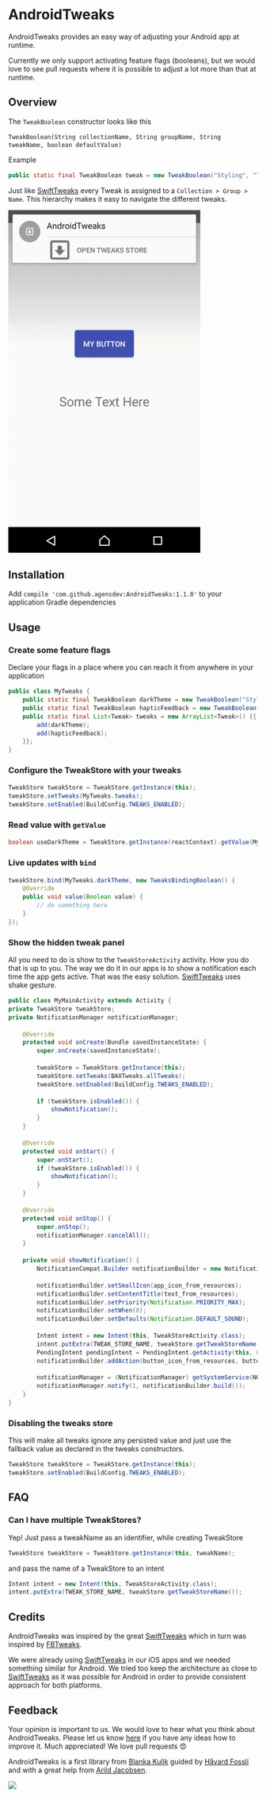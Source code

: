AndroidTweaks
=============

AndroidTweaks provides an easy way of adjusting your Android app at runtime.

Currently we only support activating feature flags (booleans), but we would love to see pull requests where it is possible to adjust a lot more than that at runtime. 

## Overview

The `TweakBoolean` constructor looks like this
```
TweakBoolean(String collectionName, String groupName, String tweakName, boolean defaultValue)
```

Example
```java
public static final TweakBoolean tweak = new TweakBoolean("Styling", "Theme", "Dark", false);
```

Just like [SwiftTweaks](https://github.com/Khan/SwiftTweaks) every Tweak is assigned to a `Collection > Group > Name`. This hierarchy makes it easy to navigate the different tweaks. 

![sample app animation](sample_images.gif)


## Installation

Add `compile 'com.github.agensdev:AndroidTweaks:1.1.0'` to your application Gradle dependencies


## Usage

### Create some feature flags

Declare your flags in a place where you can reach it from anywhere in your application
```java
public class MyTweaks {
    public static final TweakBoolean darkTheme = new TweakBoolean("Styling", "Theme", "Dark", false);
    public static final TweakBoolean hapticFeedback = new TweakBoolean("Feedback", "Vibration", "useHapticFeedback", true);
    public static final List<Tweak> tweaks = new ArrayList<Tweak>() {{
        add(darkTheme);
        add(hapticFeedback);
    }};
}
```

### Configure the TweakStore with your tweaks

```java
TweakStore tweakStore = TweakStore.getInstance(this);
tweakStore.setTweaks(MyTweaks.tweaks);
tweakStore.setEnabled(BuildConfig.TWEAKS_ENABLED);
```

### Read value with `getValue`
```java
boolean useDarkTheme = TweakStore.getInstance(reactContext).getValue(MyTweaks.darkTheme)
```

### Live updates with `bind`

```java
tweakStore.bind(MyTweaks.darkTheme, new TweaksBindingBoolean() {
    @Override
    public void value(Boolean value) {
        // do something here
    }
});
```

### Show the hidden tweak panel

All you need to do is show to the `TweakStoreActivity` activity. How you do that is up to you. The way we do it in our apps is to show a notification each time the app gets active. That was the easy solution. [SwiftTweaks](https://github.com/Khan/SwiftTweaks) uses shake gesture. 

```java
public class MyMainActivity extends Activity {
private TweakStore tweakStore;
private NotificationManager notificationManager;

    @Override
    protected void onCreate(Bundle savedInstanceState) {
        super.onCreate(savedInstanceState);
    
        tweakStore = TweakStore.getInstance(this);
        tweakStore.setTweaks(BAXTweaks.allTweaks);
        tweakStore.setEnabled(BuildConfig.TWEAKS_ENABLED);
    
        if (tweakStore.isEnabled()) {
            showNotification();
        }
    }
    
    @Override
    protected void onStart() {
        super.onStart();
        if (tweakStore.isEnabled()) {
            showNotification();
        }
    }
    
    @Override
    protected void onStop() {
        super.onStop();
        notificationManager.cancelAll();
    }
    
    private void showNotification() {
        NotificationCompat.Builder notificationBuilder = new NotificationCompat.Builder(this);
        
        notificationBuilder.setSmallIcon(app_icon_from_resources);
        notificationBuilder.setContentTitle(text_from_resources);
        notificationBuilder.setPriority(Notification.PRIORITY_MAX);
        notificationBuilder.setWhen(0);
        notificationBuilder.setDefaults(Notification.DEFAULT_SOUND);
        
        Intent intent = new Intent(this, TweakStoreActivity.class);
        intent.putExtra(TWEAK_STORE_NAME, tweakStore.getTweakStoreName());
        PendingIntent pendingIntent = PendingIntent.getActivity(this, 0, intent, PendingIntent.FLAG_UPDATE_CURRENT);
        notificationBuilder.addAction(button_icon_from_resources, button_text_from_resources, pendingIntent);
        
        notificationManager = (NotificationManager) getSystemService(NOTIFICATION_SERVICE);
        notificationManager.notify(1, notificationBuilder.build());
    }
}
```


### Disabling the tweaks store

This will make all tweaks ignore any persisted value and just use the fallback value as declared in the tweaks constructors.

```java
TweakStore tweakStore = TweakStore.getInstance(this);
tweakStore.setEnabled(BuildConfig.TWEAKS_ENABLED);
```


## FAQ

### Can I have multiple TweakStores?

Yep! Just pass a tweakName as an identifier, while creating TweakStore
```java
TweakStore tweakStore = TweakStore.getInstance(this, tweakName);
```

and pass the name of a TweakStore to an intent
```java
Intent intent = new Intent(this, TweakStoreActivity.class);
intent.putExtra(TWEAK_STORE_NAME, tweakStore.getTweakStoreName());
```


## Credits

AndroidTweaks was inspired by the great [SwiftTweaks](https://github.com/Khan/SwiftTweaks) which in turn was inspired by [FBTweaks](https://github.com/facebook/Tweaks/).

We were already using [SwiftTweaks](https://github.com/Khan/SwiftTweaks) in our iOS apps and we needed something similar for  Android. We tried too keep the architecture as close to [SwiftTweaks](https://github.com/Khan/SwiftTweaks) as it was possible for Android in order to provide consistent approach for both platforms.


## Feedback

Your opinion is important to us. We would love to hear what you think about AndroidTweaks. Please let us know [here](https://github.com/agensdev/AndroidTweaks/issues) if you have any ideas how to improve it. Much appreciated! We love pull requests :heart_eyes:

AndroidTweaks is a first library from [Blanka Kulik](https://github.com/blashca) guided by [Håvard Fossli](https://github.com/hfossli) and with a great help from [Arild Jacobsen](https://github.com/Ehyeh-Asher-Ehyeh).

[<img src="http://static.agens.no/images/agens_logo_w_slogan_avenir_medium.png" width="340" />](http://agens.no/)
